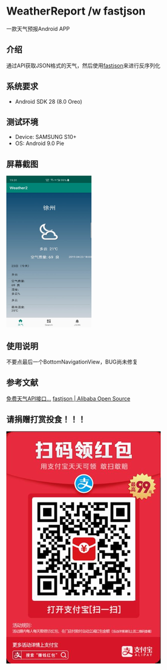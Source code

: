 # WeatherReport /w fastjson
一款天气预报Android APP

## 介绍
通过API获取JSON格式的天气，然后使用[fastjson](https://github.com/alibaba/fastjson)来进行反序列化

## 系统要求
* Android SDK 28 (8.0 Oreo)

## 测试环境
* Device: SAMSUNG S10+
* OS: Android 9.0 Pie

## 屏幕截图
<img src="https://github.com/50Death/WeatherReport-w-fastjson/blob/master/screenshot/%E5%9B%BE%E7%89%871.jpg" width="225" height="400" div=left/>

## 使用说明
不要点最后一个BottomNavigationView，BUG尚未修复

## 参考文献
[免费天气API接口...](https://www.tianqiapi.com/)
[fastjson | Alibaba Open Source](https://github.com/alibaba/fastjson)

## 请捐赠打赏投食！！！
![图片加载失败](https://github.com/50Death/CipheredSocketChat/blob/master/Pictures/%E6%94%AF%E4%BB%98%E5%AE%9D%E7%BA%A2%E5%8C%85.jpg)
